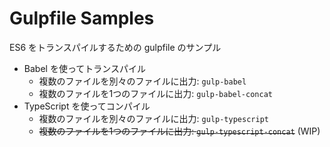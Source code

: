 Gulpfile Samples
================

ES6 をトランスパイルするための gulpfile のサンプル

- Babel を使ってトランスパイル
  - 複数のファイルを別々のファイルに出力: `gulp-babel`
  - 複数のファイルを1つのファイルに出力: `gulp-babel-concat`
- TypeScript を使ってコンパイル
  - 複数のファイルを別々のファイルに出力: `gulp-typescript`
  - ~~複数のファイルを1つのファイルに出力: `gulp-typescript-concat`~~ (WIP)

